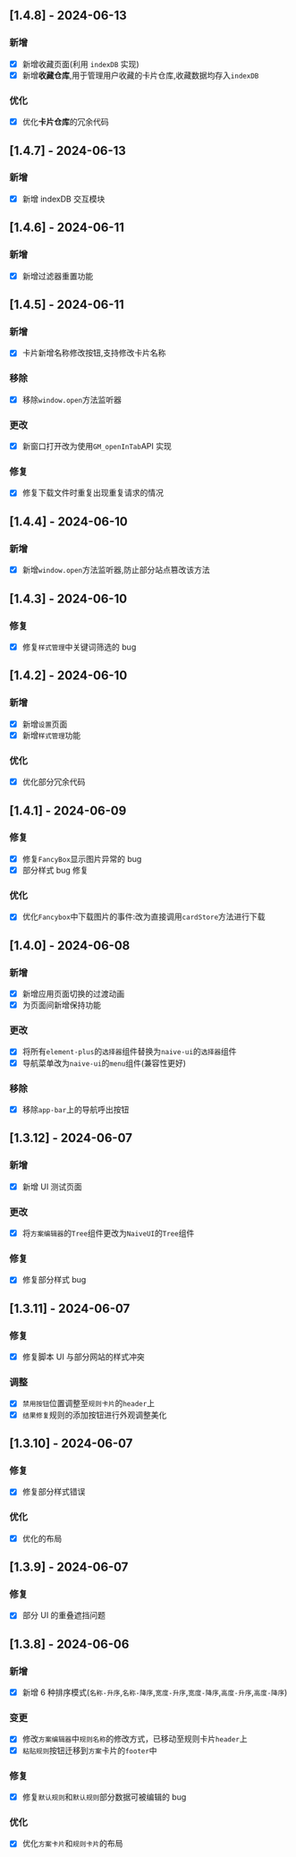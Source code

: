 ## [1.4.8] - 2024-06-13

### 新增

- [x] 新增收藏页面(利用 `indexDB` 实现)
- [x] 新增**收藏仓库**,用于管理用户收藏的卡片仓库,收藏数据均存入`indexDB`

### 优化

- [x] 优化**卡片仓库**的冗余代码

## [1.4.7] - 2024-06-13

### 新增

- [x] 新增 indexDB 交互模块

## [1.4.6] - 2024-06-11

### 新增

- [x] 新增过滤器重置功能

## [1.4.5] - 2024-06-11

### 新增

- [x] 卡片新增名称修改按钮,支持修改卡片名称

### 移除

- [x] 移除`window.open`方法监听器

### 更改

- [x] 新窗口打开改为使用`GM_openInTab`API 实现

### 修复

- [x] 修复下载文件时重复出现重复请求的情况

## [1.4.4] - 2024-06-10

### 新增

- [x] 新增`window.open`方法监听器,防止部分站点篡改该方法

## [1.4.3] - 2024-06-10

### 修复

- [x] 修复`样式管理`中关键词筛选的 bug

## [1.4.2] - 2024-06-10

### 新增

- [x] 新增`设置`页面
- [x] 新增`样式管理`功能

### 优化

- [x] 优化部分冗余代码

## [1.4.1] - 2024-06-09

### 修复

- [x] 修复`FancyBox`显示图片异常的 bug
- [x] 部分样式 bug 修复

### 优化

- [x] 优化`Fancybox`中下载图片的事件:改为直接调用`cardStore`方法进行下载

## [1.4.0] - 2024-06-08

### 新增

- [x] 新增应用页面切换的过渡动画
- [x] 为页面间新增保持功能

### 更改

- [x] 将所有`element-plus`的`选择器`组件替换为`naive-ui`的`选择器`组件
- [x] 导航菜单改为`naive-ui`的`menu`组件(兼容性更好)

### 移除

- [x] 移除`app-bar`上的导航呼出按钮

## [1.3.12] - 2024-06-07

### 新增

- [x] 新增 UI 测试页面

### 更改

- [x] 将`方案编辑器`的`Tree`组件更改为`NaiveUI`的`Tree`组件

### 修复

- [x] 修复部分样式 bug

## [1.3.11] - 2024-06-07

### 修复

- [x] 修复脚本 UI 与部分网站的样式冲突

### 调整

- [x] `禁用按钮`位置调整至`规则卡片`的`header`上
- [x] `结果修复`规则的添加按钮进行外观调整美化

## [1.3.10] - 2024-06-07

### 修复

- [x] 修复部分样式错误

### 优化

- [x] 优化的布局

## [1.3.9] - 2024-06-07

### 修复

- [x] 部分 UI 的重叠遮挡问题

## [1.3.8] - 2024-06-06

### 新增

- [x] 新增 6 种排序模式(`名称-升序`,`名称-降序`,`宽度-升序`,`宽度-降序`,`高度-升序`,`高度-降序`)

### 变更

- [x] 修改`方案编辑器`中`规则名称`的修改方式，已移动至规则卡片`header`上
- [x] `粘贴规则`按钮迁移到`方案`卡片的`footer`中

### 修复

- [x] 修复`默认规则`和`默认规则`部分数据可被编辑的 bug

### 优化

- [x] 优化`方案卡片`和`规则卡片`的布局

